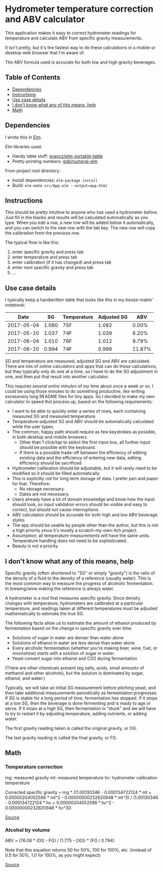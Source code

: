 # Hydrometer temperature correction and ABV calculator

This application makes it easy to correct hydrometer readings for temperature
and calculate ABV from specific gravity measurements.

It isn't pretty, but it's the fastest way to do these calculations in a
mobile or desktop web browser that I'm aware of.

The ABV formula used is accurate for both low and high gravity beverages.


## Table of Contents
- [Dependencies](#dependencies)
- [Instructions](#instructions)
- [Use case details](#use-case-details)
- [I don't know what any of this means, help](#i-dont-know-what-any-of-this-means-help)
- [Math](#math)

## Dependencies
I wrote this in [Elm](http://elm-lang.org/).

Elm libraries used:
- Handy table stuff: [evancz/elm-sortable-table](http://package.elm-lang.org/packages/evancz/elm-sortable-table)
- Pretty-printing numbers: [ggb/numeral-elm](http://package.elm-lang.org/packages/ggb/numeral-elm)

From project root directory:
- Install dependencies: `elm-package install`
- Build: `elm-make src/App.elm --output=app.html`

## Instructions
This should be pretty intuitive to anyone who has used a hydrometer before.
Just fill in the blanks and results will be calculated automatically as you
type. When you edit a row, a new row will be added below it automatically,
and you can switch to the new row with the tab key. The new row will copy the
calibration from the previous row.

The typical flow is like this:
1. enter specific gravity and press tab
3. enter temperature and press tab
4. enter calibration (if it has changed) and press tab
5. enter next specific gravity and press tab
6. ...


## Use case details
I typically keep a handwritten table that looks like this in my booze-makin'
notebook:

|   Date     |  SG   | Temperature | Adjusted SG |  ABV   |
|------------|-------|-------------|-------------|--------|
| 2017-05-04 | 1.080 |         75F |      1.082  | 0.00%  |
| 2017-05-20 | 1.037 |         74F |      1.039  | 6.20%  |
| 2017-06-04 | 1.010 |         76F |      1.012  | 9.79%  |
| 2017-06-20 | 0.994 |         74F |      0.996  | 11.87% |

SG and temperature are measured, adjusted SG and ABV are calculated. There
are lots of online calculators and apps that can do these calculations, but
they typically only do one at a time, so I have to do the SG adjustment in
one, and then put that result into another calculator.

This requires *several entire minutes* of my time about once a week or so. I
could be using those minutes to do something productive, like writing
excessively long README files for tiny apps. So I decided to make my own
calculator to speed this process up, based on the following requirements:

- I want to be able to quickly enter a series of rows, each containing measured
  SG and measured temperature.
- Temperature-adjusted SG and ABV should be automatically calculated while
  the user types.
- The common, happy path should require as few keystrokes as possible, in both
  desktop and mobile browsers.
    - Other than 1 click/tap to select the first input box, all further input
      should be possible with the keyboard.
    - If there is a possible trade-off between the efficiency of editing
      existing data and the efficiency of entering new data, editing efficiency
      should be sacrificed.
- Hydrometer calibration should be adjustable, but it will rarely need to be
  modified so it should be filled automatically.
- This is explicitly not for long term storage of data. I prefer pen and paper
  for that. Therefore:
  - No storage necessary.
  - Dates are not necessary.
- Users already have a lot of domain knowledge and know how the input should
  look, so input validation errors should be visible and easy to correct,
  but should not cause interruptions.
- ABV calculation should be accurate for both high and low ABV beverage styles.
- The app should be usable by people other than the author, but this is not a
  high priority since it's mostly a scratch-my-own-itch project.
- Assumption: all temperature measurements will have the same units. Temperature
  handling does not need to be sophisticated.
- Beauty is not a priority.


## I don't know what any of this means, help

Specific gravity (often shortened to "SG" or simply "gravity") is the ratio
of the density of a fluid to the density of a reference (usually water). This
is the most common way to measure the progress of alcoholic fermentation. In
brewing/wine making the reference is always water.

A hydrometer is a tool that measures specific gravity. Since density changes
with temperature, hydrometers are calibrated at a particular temperature, and
readings taken at different temperatures must be adjusted mathematically to
estimate the true SG.

The following facts allow us to estimate the amount of ethanol produced by
fermentation based on the change in specific gravity over time:
- Solutions of sugar in water are denser than water alone
- Solutions of ethanol in water are less dense than water alone
- Every alcoholic fermentation (whether you're making beer, wine, fuel, or
  moonshine) starts with a solution of sugar in water.
- Yeast convert sugar into ethanol and CO2 during fermentation

(There are other chemicals present (eg salts, acids, small amounts of methanol and other alcohols), but the solution is dominated by sugar, ethanol, and water.)

Typically, we will take an initial SG measurement before pitching yeast, and
then take additional measurements periodically as fermentation progresses.
If SG is stable for a long period of time, fermentation has stopped. If it
stops at a low SG, then the beverage is done fermenting and is ready to age
or serve. If it stops at a high SG, then fermentation is "stuck" and we will
have to try to restart it by adjusting temperature, adding nutrients, or
adding water.

The first gravity reading taken is called the original gravity, or OG.

The last gravity reading is called the final gravity, or FG.

## Math

### Temperature correction
mg: measured gravity
mt: measured temperature
hc: hydrometer calibration temperature

Corrected specific gravity = mg * ((1.00130346 - 0.000134722124 * mt + 0.00000204052596 * mt^2  - 0.00000000232820948 * mt^3) / (1.00130346 - 0.000134722124 * hc + 0.00000204052596 * hc^2 - 0.00000000232820948 * hc^3))

[Source](https://homebrew.stackexchange.com/a/4142)

### Alcohol by volume

ABV = (76.08 * (OG - FG) / (1.775 - OG)) * (FG / 0.794)

Note that this equation returns 50 for 50%, 100 for 100%, etc. (instead of
0.5 for 50%, 1.0 for 100%, as you might expect)

[Source](https://www.brewersfriend.com/2011/06/16/alcohol-by-volume-calculator-updated/)

